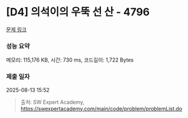 # [D4] 의석이의 우뚝 선 산 - 4796 

[문제 링크](https://swexpertacademy.com/main/code/problem/problemDetail.do?contestProbId=AWS2h6AKBCoDFAVT) 

### 성능 요약

메모리: 115,176 KB, 시간: 730 ms, 코드길이: 1,722 Bytes

### 제출 일자

2025-08-13 15:52



> 출처: SW Expert Academy, https://swexpertacademy.com/main/code/problem/problemList.do